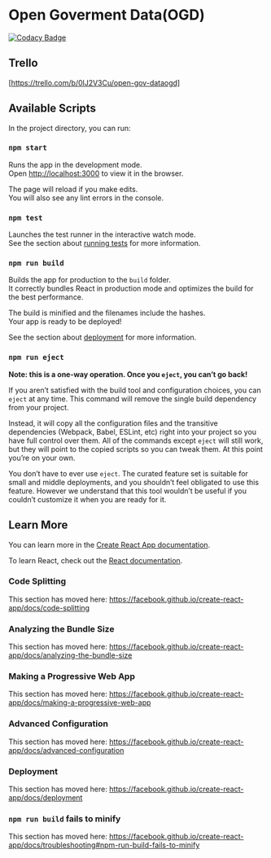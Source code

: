 # Open Goverment Data(OGD)
[![Codacy Badge](https://api.codacy.com/project/badge/Grade/1ef8844633b3495083cbee8d84fc9c51)](https://app.codacy.com/app/baribarakinbal/transportation-visualization?utm_source=github.com&utm_medium=referral&utm_content=BrkCoder/transportation-visualization&utm_campaign=Badge_Grade_Dashboard)

## Trello
[https://trello.com/b/0lJ2V3Cu/open-gov-dataogd]

## Available Scripts

In the project directory, you can run:

### `npm start`

Runs the app in the development mode.<br>
Open [http://localhost:3000](<http://localhost:3000>) to view it in the browser.

The page will reload if you make edits.<br>
You will also see any lint errors in the console.

### `npm test`

Launches the test runner in the interactive watch mode.<br>
See the section about [running tests](<https://facebook.github.io/create-react-app/docs/running-tests>) for more information.

### `npm run build`

Builds the app for production to the `build` folder.<br>
It correctly bundles React in production mode and optimizes the build for the best performance.

The build is minified and the filenames include the hashes.<br>
Your app is ready to be deployed!

See the section about [deployment](<https://facebook.github.io/create-react-app/docs/deployment>) for more information.

### `npm run eject`

**Note: this is a one-way operation. Once you `eject`, you can’t go back!**

If you aren’t satisfied with the build tool and configuration choices, you can `eject` at any time. This command will remove the single build dependency from your project.

Instead, it will copy all the configuration files and the transitive dependencies (Webpack, Babel, ESLint, etc) right into your project so you have full control over them. All of the commands except `eject` will still work, but they will point to the copied scripts so you can tweak them. At this point you’re on your own.

You don’t have to ever use `eject`. The curated feature set is suitable for small and middle deployments, and you shouldn’t feel obligated to use this feature. However we understand that this tool wouldn’t be useful if you couldn’t customize it when you are ready for it.

## Learn More

You can learn more in the [Create React App documentation](<https://facebook.github.io/create-react-app/docs/getting-started>).

To learn React, check out the [React documentation](<https://reactjs.org/>).

### Code Splitting

This section has moved here: https://facebook.github.io/create-react-app/docs/code-splitting

### Analyzing the Bundle Size

This section has moved here: https://facebook.github.io/create-react-app/docs/analyzing-the-bundle-size

### Making a Progressive Web App

This section has moved here: https://facebook.github.io/create-react-app/docs/making-a-progressive-web-app

### Advanced Configuration

This section has moved here: https://facebook.github.io/create-react-app/docs/advanced-configuration

### Deployment

This section has moved here: https://facebook.github.io/create-react-app/docs/deployment

### `npm run build` fails to minify

This section has moved here: https://facebook.github.io/create-react-app/docs/troubleshooting#npm-run-build-fails-to-minify
